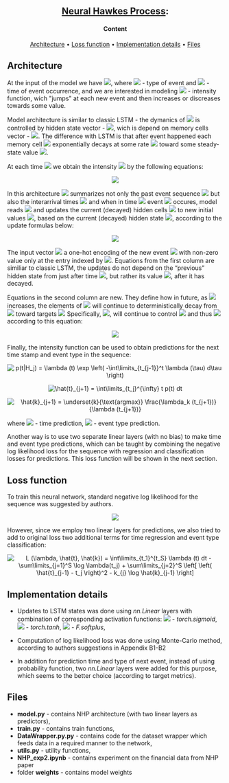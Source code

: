 <h2 align="center"> <a href="https://arxiv.org/pdf/1612.09328.pdf">Neural Hawkes Process</a>: </h2>

<h4 align="center"> Content </h4>

<p align="center">
  <a href="#architecture">Architecture</a> •
  <a href="#loss-function">Loss function</a> •
  <a href="#implementation-details">Implementation details</a> •
  <a href="#files">Files</a> 
</p>

## Architecture
At the input of the model we have  <a href=""><img src="https://latex.codecogs.com/svg.latex?(k_i,%20t_i)" /></a>, 
where  <a href=""><img src="https://latex.codecogs.com/svg.latex?k_i" /></a> - type of event 
and <a href=""><img src="https://latex.codecogs.com/svg.latex?t_i" /></a> - time of event occurrence, 
and we are interested in modeling <a href=""><img src="https://latex.codecogs.com/svg.latex?\lambda_k%20(t)" /></a> - intensity function, 
wich "jumps" at each new event and then increases or discreases towards some value.

Model architecture is similar to classic LSTM - the dymanics of <a href=""><img src="https://latex.codecogs.com/svg.latex?\lambda_k%20(t)" /></a> 
is controlled by hidden state vector - <a href=""><img src="https://latex.codecogs.com/svg.latex?\bold{h}(t)%20\in%20(-1,1)^D" /></a>,
wich is depend on memory cells vector - <a href=""><img src="https://latex.codecogs.com/svg.latex?\bold{c}(t)%20\in%20\mathbb{R}^D" /></a>.
The difference with LSTM is that after event happened each memory cell <a href=""><img src="https://latex.codecogs.com/svg.latex?c" /></a>
exponentially decays at some rate <a href=""><img src="https://latex.codecogs.com/svg.latex?\delta" /></a>
toward some steady-state value <a href=""><img src="https://latex.codecogs.com/svg.latex?\bar{c}" /></a>.

At each time <a href=""><img src="https://latex.codecogs.com/svg.latex?t" /></a> 
we obtain the intensity <a href=""><img src="https://latex.codecogs.com/svg.latex?\lambda_k%20(t)" /></a>
by the following equations:

<p align="center">
<img src="https://github.com/rodrigorivera/mds20_deepfolio/blob/main/images/intens_eq.png" />
</p>

In this architecture <a href=""><img src="https://latex.codecogs.com/svg.latex?\bold{h}(t)" /></a>
summarizes not only the past event sequence <a href=""><img src="https://latex.codecogs.com/svg.latex?(k_1,%20...,%20k_{i-i})" /></a>
but also the interarrival times <a href=""><img src="https://latex.codecogs.com/svg.latex?(t_1%20-%200,%20t_2%20-%20t_1,%20...,%20t%20-%20t_{i-1})" /></a>
and when in time <a href=""><img src="https://latex.codecogs.com/svg.latex?t_i" /></a>
event <a href=""><img src="https://latex.codecogs.com/svg.latex?k_i" /></a> occures, 
model reads <a href=""><img src="https://latex.codecogs.com/svg.latex?(k_i,%20t_i)" /></a>
and updates the current (decayed) hidden cells <a href=""><img src="https://latex.codecogs.com/svg.latex?\bold{c}(t)" /></a>
to new initial values <a href=""><img src="https://latex.codecogs.com/svg.latex?\bold{c}_{i-1}" /></a>,
based on the current (decayed) hidden state <a href=""><img src="https://latex.codecogs.com/svg.latex?\bold{h}(t)" /></a>,
according to the update formulas below:

<p align="center">
<img src="https://github.com/rodrigorivera/mds20_deepfolio/blob/main/images/CTLSTM.png" />
</p>

The input vector <a href=""><img src="https://latex.codecogs.com/svg.latex?k_i%20\in%20\{0,%201\}^K" /></a>
a one-hot encoding of the new event <a href=""><img src="https://latex.codecogs.com/svg.latex?k_i" /></a>
with non-zero value only at the entry indexed by <a href=""><img src="https://latex.codecogs.com/svg.latex?k_i" /></a>.
Equations from the first column are similiar to classic LSTM, the updates do not depend on the “previous” hidden state from 
just after time <a href=""><img src="https://latex.codecogs.com/svg.latex?t_{i-1}" /></a>, but
rather its value <a href=""><img src="https://latex.codecogs.com/svg.latex?\bold{h}(t_{i})" /></a>,
after it has decayed.

Equations in the second column are new.  They define how in future, as
<a href=""><img src="https://latex.codecogs.com/svg.latex?t > t_{i}" /></a> increases, 
the elements of <a href=""><img src="https://latex.codecogs.com/svg.latex?\bold{c}(t)" /></a>
will continue to deterministically decay 
from <a href=""><img src="https://latex.codecogs.com/svg.latex?c_{i+1}" /></a>
toward targets <a href=""><img src="https://latex.codecogs.com/svg.latex?\bar{c}_{i+1}" /></a>
Specifically, <a href=""><img src="https://latex.codecogs.com/svg.latex?\bold{c}(t)" /></a>, 
will continue to control <a href=""><img src="https://latex.codecogs.com/svg.latex?\bold{h}(t)" /></a>
and thus <a href=""><img src="https://latex.codecogs.com/svg.latex?\lambda_k(t)" /></a>
according to this equation:

<p align="center">
<img src="https://github.com/rodrigorivera/mds20_deepfolio/blob/main/images/c(t).png" />
</p>

Finally, the intensity function can be used to obtain predictions for the next time stamp and event type in the sequence:

<p align="center">
<img src="https://latex.codecogs.com/gif.latex?p(t)&space;=&space;\lambda&space;(t)&space;\exp&space;\left(&space;-\int\limits_{t_{j-1}}^t&space;\lambda&space;(\tau)&space;d\tau&space;\right)" title="p(t|H_j) = \lambda (t) \exp \left( -\int\limits_{t_{j-1}}^t \lambda (\tau) d\tau \right)" />
</p>
<p align="center">
<img src="https://latex.codecogs.com/gif.latex?\hat{t}_{j&plus;1}&space;=&space;\int\limits_{t_j}^{\infty}&space;t&space;p(t)&space;dt" title="\hat{t}_{j+1} = \int\limits_{t_j}^{\infty} t p(t) dt" />
</p>
<p align="center">
<img src="https://latex.codecogs.com/gif.latex?\hat{k}_{j&plus;1}&space;=&space;\underset{k}{\text{argmax}}&space;\frac{\lambda_k&space;(t_{j&plus;1})}{\lambda&space;(t_{j&plus;1})}" title="\hat{k}_{j+1} = \underset{k}{\text{argmax}} \frac{\lambda_k (t_{j+1})}{\lambda (t_{j+1})}" />
</p>
where <a href=""><img src="https://latex.codecogs.com/gif.latex?\hat{t}" /></a> - time prediction,
<a href=""><img src="https://latex.codecogs.com/gif.latex?\hat{k}" /></a></a> - event type prediction.

Another way is to use two separate linear layers (with no bias) to make time and event type predictions, 
which can be taught by combining the negative log likelihood loss for the sequence with regression and classification losses for predictions. 
This loss function will be shown in the next section.

## Loss function

To train this neural network, standard negative log likelihood for the sequence was suggested by authors. 

<p align="center">
<img src="https://latex.codecogs.com/svg.latex?L&space;(\lambda)&space;=&space;\int\limits_{t_1}^{t_S}&space;\lambda&space;(t)&space;dt&space;-&space;\sum\limits_{j=1}^S&space;\log&space;\lambda(t_j)&space;"  />
</p>

However, since we employ two linear layers for predictions, we also tried to add to original loss two additional
terms for time regression and event type classification:

<p align="center">
<img src="https://latex.codecogs.com/gif.latex?L&space;(\lambda,&space;\hat{t},&space;\hat{k})&space;=&space;\int\limits_{t_1}^{t_S}&space;\lambda&space;(t)&space;dt&space;-&space;\sum\limits_{j=1}^S&space;\log&space;\lambda(t_j)&space;&plus;&space;\sum\limits_{j=2}^S&space;\left[&space;\left(&space;\hat{t}_{j-1}&space;-&space;t_j&space;\right)^2&space;-&space;k_{j}&space;\log&space;\hat{k}_{j-1}&space;\right]" title="L (\lambda, \hat{t}, \hat{k}) = \int\limits_{t_1}^{t_S} \lambda (t) dt - \sum\limits_{j=1}^S \log \lambda(t_j) + \sum\limits_{j=2}^S \left[ \left( \hat{t}_{j-1} - t_j \right)^2 - k_{j} \log \hat{k}_{j-1} \right]" />
</p>

## Implementation details

* Updates to LSTM states was done using *nn.Linear* layers with combination of corresponding activation functions:
<a href=""><img src="https://latex.codecogs.com/svg.latex?\sigma" /></a> - *torch.sigmoid*, 
<a href=""><img src="https://latex.codecogs.com/svg.latex?2\sigma" /></a> - *torch.tanh*, 
<a href=""><img src="https://latex.codecogs.com/svg.latex?f" /></a> - *F.softplus*, 

* Computation of log likelihood loss was done using Monte-Carlo method, according to authors suggestions in Appendix B1-B2
* In addition for prediction time and type of next event, instead of using probability function, two *nn.Linear* layers were added for this purpose, 
which seems to the better choice (according to target metrics).

## Files

* **model.py** - contains NHP architecture (with two linear layers as predictors),
* **train.py** - contains train functions,
* **DataWrapper.py.py** - contains code for the dataset wrapper which feeds data in a required manner to the network,
* **utils.py** - utility functions,
* **NHP_exp2.ipynb** - contains experiment on the financial data from NHP paper
* folder **weights** - contains model weights

